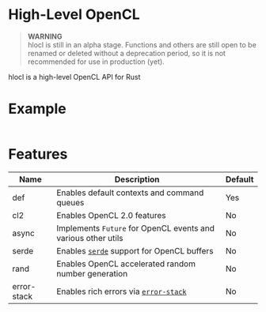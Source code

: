 # High-Level OpenCL
> **WARNING**\
> hlocl is still in an alpha stage. Functions and others are still open to be renamed or deleted without a deprecation period, so it is not recommended for use in production (yet).

hlocl is a high-level OpenCL API for Rust

# Example
```rust
```

# Features
| Name  | Description                                                                             | Default |
| ----- | --------------------------------------------------------------------------------------- | ------- |
| def   | Enables default contexts and command queues                                             | Yes     |
| cl2   | Enables OpenCL 2.0 features                                                             | No      |
| async | Implements ```Future``` for OpenCL events and various other utils                       | No      |
| serde | Enables [```serde```](https://crates.io/crates/serde) support for OpenCL buffers        | No      |
| rand  | Enables OpenCL accelerated random number generation                                     | No      |
| error-stack | Enables rich errors via [```error-stack```](https://crates.io/crates/error-stack) | No      |